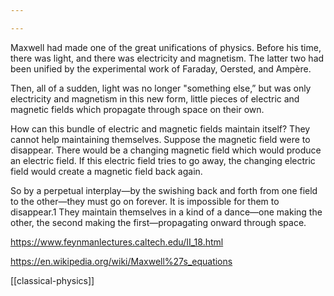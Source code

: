 ```yaml
---

---
```


Maxwell had made one of the great unifications of physics. Before his time, there was light, and there was electricity and magnetism. The latter two had been unified by the experimental work of Faraday, Oersted, and Ampère. 

Then, all of a sudden, light was no longer "something else,” but was only electricity and magnetism in this new form, little pieces of electric and magnetic fields which propagate through space on their own.

How can this bundle of electric and magnetic fields maintain itself? They cannot help maintaining themselves. Suppose the magnetic field were to disappear. There would be a changing magnetic field which would produce an electric field. If this electric field tries to go away, the changing electric field would create a magnetic field back again. 

So by a perpetual interplay—by the swishing back and forth from one field to the other—they must go on forever. It is impossible for them to disappear.1 They maintain themselves in a kind of a dance—one making the other, the second making the first—propagating onward through space.

<https://www.feynmanlectures.caltech.edu/II_18.html>

<https://en.wikipedia.org/wiki/Maxwell%27s_equations>


[[classical-physics]]